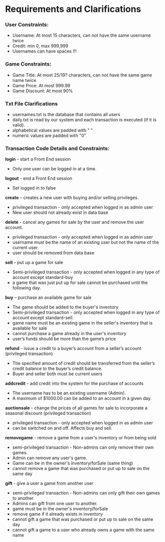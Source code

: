 # Requirements and Clarifications

### User Constraints:
-   Username: At most 15 characters, can not have the same username twice
-   Credit: min 0, max 999,999
-   Usernames can have spaces !!!

### Game Constraints:
-   Game Title: At most 25/19? characters, can not have the same game name twice
-   Game Price: At most 999.99
-   Game Discount: At most 90%

### Txt File Clarifications
-   usernames.txt is the database that contains all users
-   daily.txt is read by our system and each transaction is executed (if it is valid).
-   alphabetical values are padded with " "
-   numeric values are padded with "0"

### Transaction Code Details and Constraints:

**login** - start a Front End session
-   Only one user can be logged in at a time.

**logout** - end a Front End session
-   Set logged in to false

**create** – creates a new user with buying and/or selling privileges.
-   privileged transaction - only accepted when logged in as admin user
-   New user should not already exist in data base

**delete** - cancel any games for sale by the user and remove the user account.
-   privileged transaction - only accepted when logged in as admin user
-   username must be the name of an existing user but not the name of the current user
-   user should be removed from data base

**sell** – put up a game for sale
-   Semi-privileged transaction - only accepted when logged in any type of account except standard-buy
-   a game that was just put up for sale cannot be purchased until the following day.

**buy** – purchase an available game for sale

-   The game should be added to the buyer's inventory
-   Semi-privileged transaction - only accepted when logged in any type of account except standard-sell.
-   game name must be an existing game in the seller's inventory that is available for sale
-   cannot purchase a game already in the user's inventory
-   user’s funds should be more than the game’s price


**refund** - issue a credit to a buyer’s account from a seller’s account (privileged transaction)

-   The specified amount of credit should be transferred from the seller’s credit balance to the buyer’s credit balance.
-   Buyer and seller both must be current users

**addcredit** - add credit into the system for the purchase of accounts

-   The username has to be an existing username (Admin).
-   A maximum of $1000.00 can be added to an account in a given day.

**auctionsale** - change the prices of all games for sale to incorporate a seasonal discount (privileged transaction)

-   privileged transaction - only accepted when logged in as admin user
-   can be switched on and off. Affects buy and sell.

**removegame** - remove a game from a user's inventory or from being sold

-  semi-privileged transaction - Non-admins can only remove their own games.
-  Admin can remove any user's game. 
-  Game can be in the owner's inventory/forSale (same thing)
-  cannot remove a game that was purchased or put up to sale on the same day


**gift** - give a user a game from another user

- semi-privileged transaction - Non-admins can only gift their own games to another.
- Admins can gift from one user to another.
- game must be in the owner's inventory/forSale
- remove game if it already exists in inventory
- cannot gift a game that was purchased or put up to sale on the same day
- cannot gift a game to a user who already owns a game with the same name

